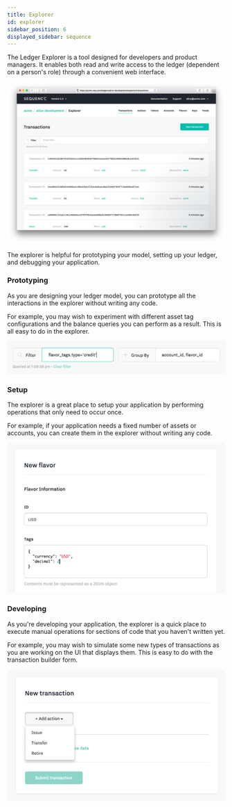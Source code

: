 ```yaml
---
title: Explorer
id: explorer
sidebar_position: 6
displayed_sidebar: sequence
---
```

The Ledger Explorer is a tool designed for developers and product managers. It enables both read and write access to the ledger (dependent on a person's role) through a convenient web interface.

![](../../../static/img/docs/explorer.png)

The explorer is helpful for prototyping your model, setting up your ledger, and debugging your application.

### Prototyping
As you are designing your ledger model, you can prototype all the interactions in the explorer without writing any code.

For example, you may wish to experiment with different asset tag configurations and the balance queries you can perform as a result. This is all easy to do in the explorer.

![](../../../static/img/docs/explorer-query.png)

### Setup
The explorer is a great place to setup your application by performing operations that only need to occur once.

For example, if your application needs a fixed number of assets or accounts, you can create them in the explorer without writing any code.

![](../../../static/img/docs/explorer-create-flavor.png)

### Developing
As you're developing your application, the explorer is a quick place to execute manual operations for sections of code that you haven't written yet.

For example, you may wish to simulate some new types of transactions as you are working on the UI that displays them. This is easy to do with the transaction builder form.

![](../../../static/img/docs/explorer-create-transaction.png)